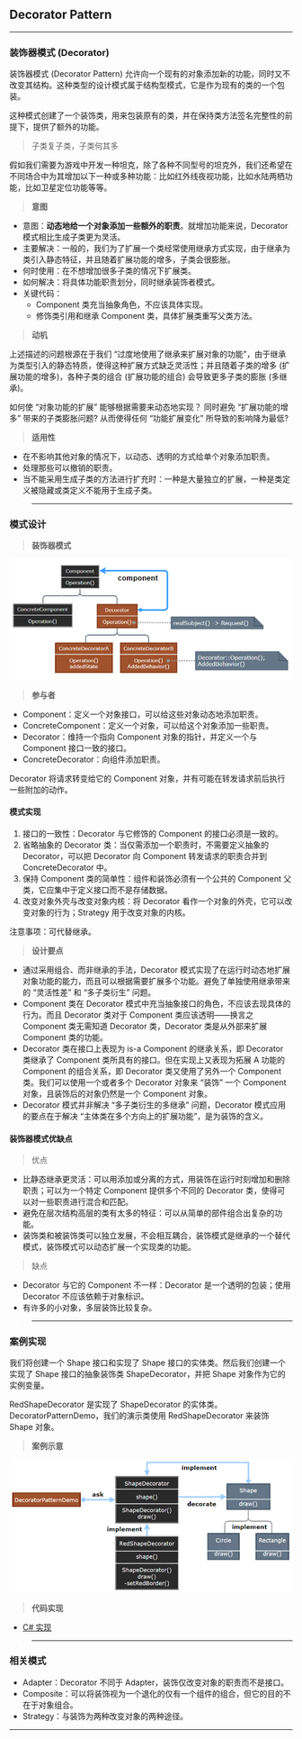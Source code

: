 ## Decorator Pattern

---
### 装饰器模式 (Decorator)

装饰器模式 (Decorator Pattern) 允许向一个现有的对象添加新的功能，同时又不改变其结构。这种类型的设计模式属于结构型模式，它是作为现有的类的一个包装。

这种模式创建了一个装饰类，用来包装原有的类，并在保持类方法签名完整性的前提下，提供了额外的功能。

> 子类复子类，子类何其多

假如我们需要为游戏中开发一种坦克，除了各种不同型号的坦克外，我们还希望在不同场合中为其增加以下一种或多种功能：比如红外线夜视功能，比如水陆两栖功能，比如卫星定位功能等等。

> **意图**

- 意图：**动态地给一个对象添加一些额外的职责**。就增加功能来说，Decorator 模式相比生成子类更为灵活。
- 主要解决：一般的，我们为了扩展一个类经常使用继承方式实现，由于继承为类引入静态特征，并且随着扩展功能的增多，子类会很膨胀。
- 何时使用：在不想增加很多子类的情况下扩展类。
- 如何解决：将具体功能职责划分，同时继承装饰者模式。
- 关键代码： 
  - Component 类充当抽象角色，不应该具体实现。 
  - 修饰类引用和继承 Component 类，具体扩展类重写父类方法。

> **动机**

上述描述的问题根源在于我们 “过度地使用了继承来扩展对象的功能”，由于继承为类型引入的静态特质，使得这种扩展方式缺乏灵活性；并且随着子类的增多 (扩展功能的增多)，各种子类的组合 (扩展功能的组合) 会导致更多子类的膨胀 (多继承)。

如何使 “对象功能的扩展” 能够根据需要来动态地实现？ 同时避免 “扩展功能的增多” 带来的子类膨胀问题? 从而使得任何 “功能扩展变化” 所导致的影响降为最低?

> **适用性**

- 在不影响其他对象的情况下，以动态、透明的方式给单个对象添加职责。
- 处理那些可以撤销的职责。
- 当不能采用生成子类的方法进行扩充时：一种是大量独立的扩展，一种是类定义被隐藏或类定义不能用于生成子类。

>---
### 模式设计

> **装饰器模式**

  ![装饰器模式](img/装饰器模式设计.png)

> **参与者**

- Component：定义一个对象接口，可以给这些对象动态地添加职责。
- ConcreteComponent：定义一个对象，可以给这个对象添加一些职责。
- Decorator：维持一个指向 Component 对象的指针，并定义一个与 Component 接口一致的接口。
- ConcreteDecorator：向组件添加职责。

Decorator 将请求转变给它的 Component 对象，并有可能在转发请求前后执行一些附加的动作。

#### 模式实现

1. 接口的一致性：Decorator 与它修饰的 Component 的接口必须是一致的。
2. 省略抽象的 Decorator 类：当仅需添加一个职责时，不需要定义抽象的 Decorator，可以把 Decorator 向 Component 转发请求的职责合并到 ConcreteDecorator 中。
3. 保持 Component 类的简单性：组件和装饰必须有一个公共的 Component 父类，它应集中于定义接口而不是存储数据。
4. 改变对象外壳与改变对象内核：将 Decorator 看作一个对象的外壳，它可以改变对象的行为；Strategy 用于改变对象的内核。

注意事项：可代替继承。

> **设计要点**

- 通过采用组合、而非继承的手法，Decorator 模式实现了在运行时动态地扩展对象功能的能力，而且可以根据需要扩展多个功能。避免了单独使用继承带来的 “灵活性差” 和 “多子类衍生” 问题。
- Component 类在 Decorator 模式中充当抽象接口的角色，不应该去现具体的行为。而且 Decorator 类对于 Component 类应该透明——换言之 Component 类无需知道 Decorator 类，Decorator 类是从外部来扩展 Component 类的功能。
- Decorator 类在接口上表现为 is-a Component 的继承关系，即 Decorator 类继承了 Component 类所具有的接口。但在实现上又表现为拓展 A 功能的  Component 的组合关系，即 Decorator 类又使用了另外一个 Component 类。我们可以使用一个或者多个 Decorator 对象来 “装饰” 一个 Component 对象，且装饰后的对象仍然是一个 Component 对象。
- Decorator 模式并非解决 “多子类衍生的多继承” 问题，Decorator 模式应用的要点在于解决 “主体类在多个方向上的扩展功能”，是为装饰的含义。

#### 装饰器模式优缺点

> 优点

- 比静态继承更灵活：可以用添加或分离的方式，用装饰在运行时刻增加和删除职责；可以为一个特定 Component 提供多个不同的 Decorator 类，使得可以对一些职责进行混合和匹配。
- 避免在层次结构高层的类有太多的特征：可以从简单的部件组合出复杂的功能。
- 装饰类和被装饰类可以独立发展，不会相互耦合，装饰模式是继承的一个替代模式，装饰模式可以动态扩展一个实现类的功能。

> 缺点

- Decorator 与它的 Component 不一样：Decorator 是一个透明的包装；使用 Decorator 不应该依赖于对象标识。
- 有许多的小对象，多层装饰比较复杂。

>---
### 案例实现

我们将创建一个 Shape 接口和实现了 Shape 接口的实体类。然后我们创建一个实现了 Shape 接口的抽象装饰类 ShapeDecorator，并把 Shape 对象作为它的实例变量。

RedShapeDecorator 是实现了 ShapeDecorator 的实体类。DecoratorPatternDemo，我们的演示类使用 RedShapeDecorator 来装饰 Shape 对象。

> **案例示意**

  ![案例](img/装饰器模式案例.png)

> **代码实现**

- [C# 实现](../../CodeDemo/DesignPatterns%20For%20CSharp/Structural%20Patterns/Decorator/Decorator.cs)

>---
### 相关模式

- Adapter：Decorator 不同于 Adapter，装饰仅改变对象的职责而不是接口。
- Composite：可以将装饰视为一个退化的仅有一个组件的组合，但它的目的不在于对象组合。
- Strategy：与装饰为两种改变对象的两种途径。

---